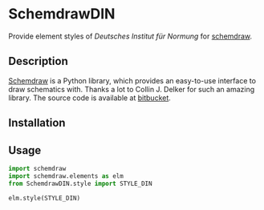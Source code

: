 # SchemdrawDIN
Provide element styles of _Deutsches Institut für Normung_ for [schemdraw](https://pypi.org/project/schemdraw/).

## Description

[Schemdraw](https://pypi.org/project/schemdraw/) is a Python library, which provides an easy-to-use interface to draw schematics with. Thanks a lot to Collin J. Delker for such an amazing library. The source code is available at [bitbucket](https://bitbucket.org/cdelker/schemdraw/).

## Installation

## Usage

````python
import schemdraw
import schemdraw.elements as elm
from SchemdrawDIN.style import STYLE_DIN

elm.style(STYLE_DIN)
````